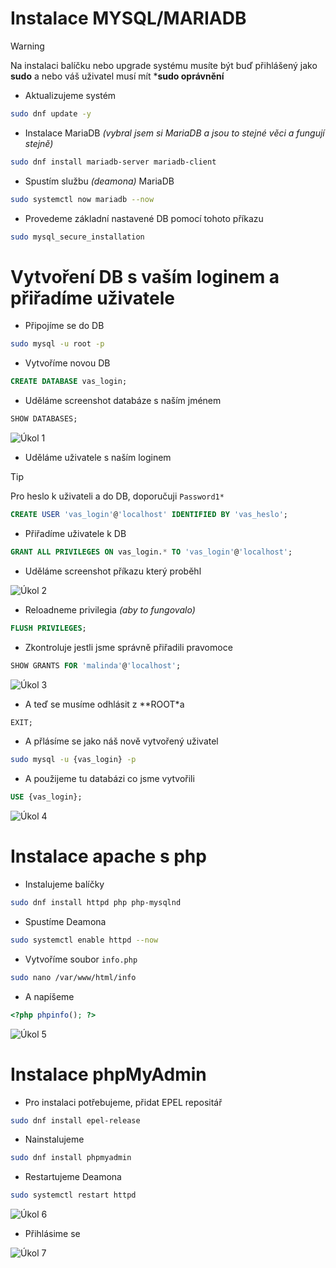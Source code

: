 # Instalace MYSQL/MARIADB
> [!WARNING]
> Na instalaci balíčku nebo upgrade systému musíte být buď přihlášený jako **sudo** a nebo váš uživatel musí mít ***sudo oprávnění**

- Aktualizujeme systém
```bash
sudo dnf update -y
```

- Instalace MariaDB *(vybral jsem si MariaDB a jsou to stejné věci a fungují stejně)*

```bash
sudo dnf install mariadb-server mariadb-client
```

- Spustím službu *(deamona)* MariaDB

```bash
sudo systemctl now mariadb --now
```

- Provedeme základní nastavené DB pomocí tohoto příkazu
```bash
sudo mysql_secure_installation
```

# Vytvoření DB s vaším loginem a přiřadíme uživatele

- Připojíme se do DB
```bash
sudo mysql -u root -p
```

- Vytvoříme novou DB
```sql
CREATE DATABASE vas_login;
```

- Uděláme screenshot databáze s naším jménem
```sql
SHOW DATABASES;
```

![Úkol 1](../assests/cv8/ukol1.png) 


- Uděláme uživatele s naším loginem
> [!TIP]
> Pro heslo k uživateli a do DB, doporučuji `Password1*`

```sql
CREATE USER 'vas_login'@'localhost' IDENTIFIED BY 'vas_heslo';
```

- Přiřadíme uživatele k DB
```sql
GRANT ALL PRIVILEGES ON vas_login.* TO 'vas_login'@'localhost';
```

- Uděláme screenshot příkazu který proběhl

![Úkol 2](../assests/cv8/ukol2.png) 

- Reloadneme privilegia *(aby to fungovalo)*

```sql
FLUSH PRIVILEGES;
```

- Zkontroluje jestli jsme správně přiřadili pravomoce
```sql
SHOW GRANTS FOR 'malinda'@'localhost';
```
![Úkol 3](../assests/cv8/ukol3.png) 


- A teď se musíme odhlásit z **ROOT*a

```sql
EXIT;
```

- A přlásíme se jako náš nově vytvořený uživatel

```bash
sudo mysql -u {vas_login} -p
```
- A použijeme tu databázi co jsme vytvořili
```sql
USE {vas_login};
```
![Úkol 4](../assests/cv8/ukol4.png) 

# Instalace apache s php

- Instalujeme balíčky
```bash
sudo dnf install httpd php php-mysqlnd
```

- Spustíme Deamona
```bash
sudo systemctl enable httpd --now
```

- Vytvoříme soubor `info.php`
```bash
sudo nano /var/www/html/info
```

- A napíšeme 
```php
<?php phpinfo(); ?>
```

![Úkol 5](../assests/cv8/ukol5.png)

# Instalace phpMyAdmin

- Pro instalaci potřebujeme, přidat EPEL repositář

```bash
sudo dnf install epel-release
```

- Nainstalujeme
```bash
sudo dnf install phpmyadmin
```

- Restartujeme Deamona
```bash
sudo systemctl restart httpd
```
![Úkol 6](../assests/cv8/ukol6.png) 

- Přihlásime se

![Úkol 7](../assests/cv8/ukol7.png) 



